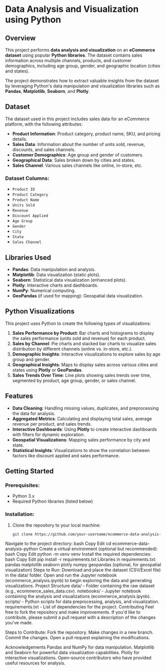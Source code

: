# Data Analysis and Visualization using Python

## Overview
This project performs **data analysis and visualization** on an **eCommerce dataset** using popular **Python libraries**. The dataset contains sales information across multiple channels, products, and customer demographics, including age group, gender, and geographic location (cities and states).

The project demonstrates how to extract valuable insights from the dataset by leveraging Python's data manipulation and visualization libraries such as **Pandas**, **Matplotlib**, **Seaborn**, and **Plotly**.

## Dataset
The dataset used in this project includes sales data for an eCommerce platform, with the following attributes:
- **Product Information**: Product category, product name, SKU, and pricing details.
- **Sales Data**: Information about the number of units sold, revenue, discounts, and sales channels.
- **Customer Demographics**: Age group and gender of customers.
- **Geographical Data**: Sales broken down by cities and states.
- **Sales Channel**: Various sales channels like online, in-store, etc.

### Dataset Columns:
- `Product ID`
- `Product Category`
- `Product Name`
- `Units Sold`
- `Revenue`
- `Discount Applied`
- `Age Group`
- `Gender`
- `City`
- `State`
- `Sales Channel`

## Libraries Used
- **Pandas**: Data manipulation and analysis.
- **Matplotlib**: Data visualization (static plots).
- **Seaborn**: Statistical data visualization (enhanced plots).
- **Plotly**: Interactive charts and dashboards.
- **NumPy**: Numerical computing.
- **GeoPandas** (if used for mapping): Geospatial data visualization.

## Python Visualizations
This project uses Python to create the following types of visualizations:
1. **Sales Performance by Product**: Bar charts and histograms to display the sales performance (units sold and revenue) for each product.
2. **Sales by Channel**: Pie charts and stacked bar charts to visualize sales distribution by different channels (online vs. in-store, etc.).
3. **Demographic Insights**: Interactive visualizations to explore sales by age group and gender.
4. **Geographical Insights**: Maps to display sales across various cities and states using **Plotly** or **GeoPandas**.
5. **Sales Trends Over Time**: Line plots showing sales trends over time, segmented by product, age group, gender, or sales channel.

## Features
- **Data Cleaning**: Handling missing values, duplicates, and preprocessing the data for analysis.
- **Aggregated Metrics**: Calculating and displaying total sales, average revenue per product, and sales trends.
- **Interactive Dashboards**: Using **Plotly** to create interactive dashboards with filters for dynamic exploration.
- **Geospatial Visualizations**: Mapping sales performance by city and state.
- **Statistical Insights**: Visualizations to show the correlation between factors like discount applied and sales performance.

## Getting Started

### Prerequisites:
- Python 3.x
- Required Python libraries (listed below)

### Installation:
1. Clone the repository to your local machine:
   ```bash
   git clone https://github.com/your-username/ecommerce-data-analysis-python.git
Navigate to the project directory:
bash
Copy
Edit
cd ecommerce-data-analysis-python
Create a virtual environment (optional but recommended):
bash
Copy
Edit
python -m venv venv
Install the required dependencies:
bash
Copy
Edit
pip install -r requirements.txt
Libraries in requirements.txt:
pandas
matplotlib
seaborn
plotly
numpy
geopandas (optional, for geospatial visualization)
Steps to Run:
Download and place the dataset (CSV/Excel file) in the data/ folder.
Open and run the Jupyter notebook (ecommerce_analysis.ipynb) to begin exploring the data and generating visualizations.
Project Structure
data/ - Folder containing the raw dataset (e.g., ecommerce_sales_data.csv).
notebooks/ - Jupyter notebook containing the analysis and visualizations (ecommerce_analysis.ipynb).
scripts/ - Python scripts for data preprocessing, analysis, and visualization.
requirements.txt - List of dependencies for the project.
Contributing
Feel free to fork the repository and make improvements. If you'd like to contribute, please submit a pull request with a description of the changes you've made.

Steps to Contribute:
Fork the repository.
Make changes in a new branch.
Commit the changes.
Open a pull request explaining the modifications.

Acknowledgements
Pandas and NumPy for data manipulation.
Matplotlib and Seaborn for powerful data visualization capabilities.
Plotly for interactive visualizations.
Open-source contributors who have provided useful resources for analysis.
